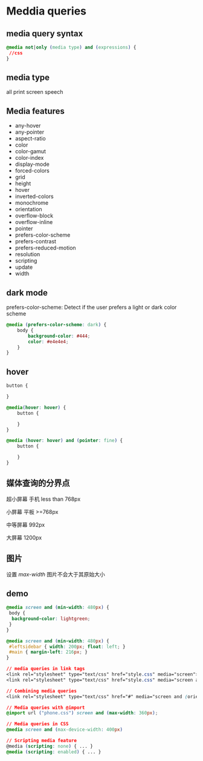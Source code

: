 # Meddia queries

## media query syntax

```css
@media not|only (media type) and (expressions) {
 //css
}
```

## media type

all print screen speech

## Media features

* any-hover
* any-pointer
* aspect-ratio
* color
* color-gamut
* color-index
* display-mode
* forced-colors
* grid
* height
* hover
* inverted-colors
* monochrome
* orientation
* overflow-block
* overflow-inline
* pointer
* prefers-color-scheme
* prefers-contrast
* prefers-reduced-motion
* resolution
* scripting
* update
* width

## dark mode

prefers-color-scheme: Detect if the user prefers a light or dark color scheme

```css
@media (prefers-color-scheme: dark) {
    body {
        background-color: #444;
        color: #e4e4e4;
    }
}
```

## hover

```css
button {

}

@media(hover: hover) {
    button {

    }
}

@media (hover: hover) and (pointer: fine) {
    button {

    }
}
```

## 媒体查询的分界点

超小屏幕 手机 less than 768px

小屏幕 平板 >=768px

中等屏幕 992px

大屏幕 1200px

## 图片

设置 *max-width* 图片不会大于其原始大小

## demo

```css
@media screen and (min-width: 480px) {
 body {
  background-color: lightgreen;
 }
}

@media screen and (min-width: 480px) {
 #leftsidebar { width: 200px; float: left; }
 #main { margin-left: 216px; }
}

// media queries in link tags
<link rel="stylesheet" type="text/css" href="style.css" media="screen">
<link rel="stylesheet" type="text/css" href="style.css" media="screen and (orientation: portrait)">

// Combining media queries
<link rel="stylesheet" type="text/css" href="#" media="screen and (orientation: portrait) and (min-width: 800px)">

// Media queries with @import
@import url ("phone.css") screen and (max-width: 360px);

// Media queries in CSS
@media screen and (max-device-width: 400px)

// Scripting media feature
@media (scripting: none) { ... }
@media (scripting: enabled) { ... }
```
